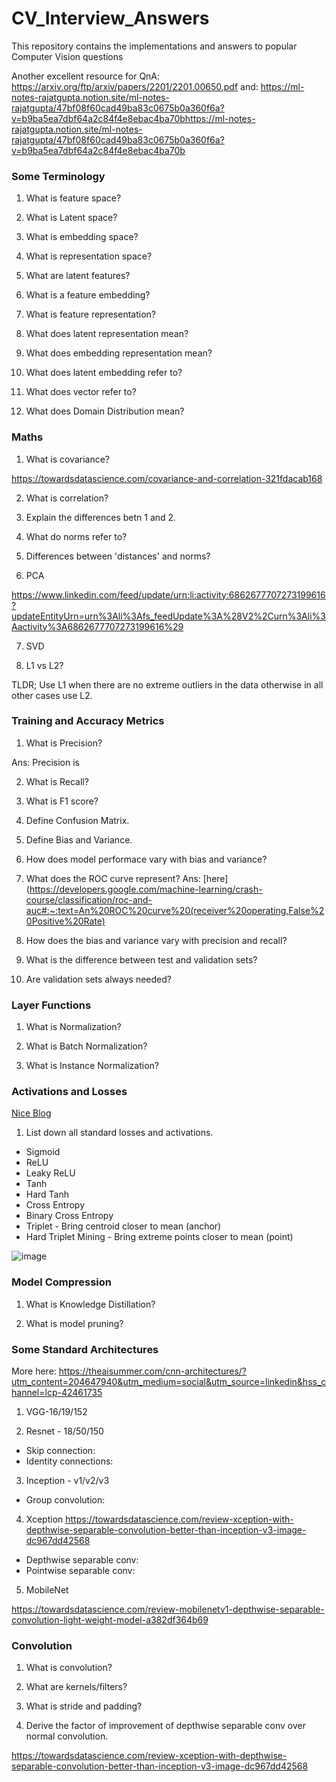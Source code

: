 # CV_Interview_Answers
This repository contains the implementations and answers to popular Computer Vision questions

Another excellent resource for QnA: https://arxiv.org/ftp/arxiv/papers/2201/2201.00650.pdf 
and: https://ml-notes-rajatgupta.notion.site/ml-notes-rajatgupta/47bf08f60cad49ba83c0675b0a360f6a?v=b9ba5ea7dbf64a2c84f4e8ebac4ba70bhttps://ml-notes-rajatgupta.notion.site/ml-notes-rajatgupta/47bf08f60cad49ba83c0675b0a360f6a?v=b9ba5ea7dbf64a2c84f4e8ebac4ba70b 

### Some Terminology

1. What is feature space?

2. What is Latent space?

3. What is embedding space?

4. What is representation space?

5. What are latent features?

6. What is a feature embedding?

7. What is feature representation?

7. What does latent representation mean?

8. What does embedding representation mean?

9. What does latent embedding refer to?

10. What does vector refer to?

11. What does Domain Distribution mean?

### Maths

1. What is covariance?

https://towardsdatascience.com/covariance-and-correlation-321fdacab168

2. What is correlation?

3. Explain the differences betn 1 and 2.

4. What do norms refer to?

5. Differences between 'distances' and norms?

6. PCA

https://www.linkedin.com/feed/update/urn:li:activity:6862677707273199616?updateEntityUrn=urn%3Ali%3Afs_feedUpdate%3A%28V2%2Curn%3Ali%3Aactivity%3A6862677707273199616%29

7. SVD

8. L1 vs L2?

TLDR; Use L1 when there are no extreme outliers in the data otherwise in all other cases use L2. 

### Training and Accuracy Metrics

1. What is Precision?

Ans: Precision is 

2. What is Recall?

3. What is F1 score?

4. Define Confusion Matrix.

5. Define Bias and Variance.

6. How does model performace vary with bias and variance?

7. What does the ROC curve represent?
Ans: [here](https://developers.google.com/machine-learning/crash-course/classification/roc-and-auc#:~:text=An%20ROC%20curve%20(receiver%20operating,False%20Positive%20Rate)

8. How does the bias and variance vary with precision and recall?

9. What is the difference between test and validation sets?

10. Are validation sets always needed?

### Layer Functions

1. What is Normalization?

2. What is Batch Normalization?

2. What is Instance Normalization?

### Activations and Losses 

[Nice Blog](https://rohanvarma.me/Loss-Functions/)

1. List down all standard losses and activations.

* Sigmoid
* ReLU
* Leaky ReLU
* Tanh
* Hard Tanh
* Cross Entropy 
* Binary Cross Entropy
* Triplet  - Bring centroid closer to mean (anchor)
* Hard Triplet Mining - Bring extreme points closer to mean (point)

![image](https://user-images.githubusercontent.com/55347156/143975872-0bcf2f0e-3f94-44ba-9a83-0490a9022fa9.png)


### Model Compression

1. What is Knowledge Distillation?

2. What is model pruning?

### Some Standard Architectures

More here: https://theaisummer.com/cnn-architectures/?utm_content=204647940&utm_medium=social&utm_source=linkedin&hss_channel=lcp-42461735 

1. VGG-16/19/152

2. Resnet - 18/50/150

* Skip connection:
* Identity connections:

3. Inception - v1/v2/v3

* Group convolution:

4. Xception
https://towardsdatascience.com/review-xception-with-depthwise-separable-convolution-better-than-inception-v3-image-dc967dd42568 
* Depthwise separable conv:
* Pointwise separable conv:

5. MobileNet

https://towardsdatascience.com/review-mobilenetv1-depthwise-separable-convolution-light-weight-model-a382df364b69

### Convolution

1. What is convolution?

2. What are kernels/filters?

3. What is stride and padding?

4. Derive the factor of improvement of depthwise separable conv over normal convolution.

https://towardsdatascience.com/review-xception-with-depthwise-separable-convolution-better-than-inception-v3-image-dc967dd42568
